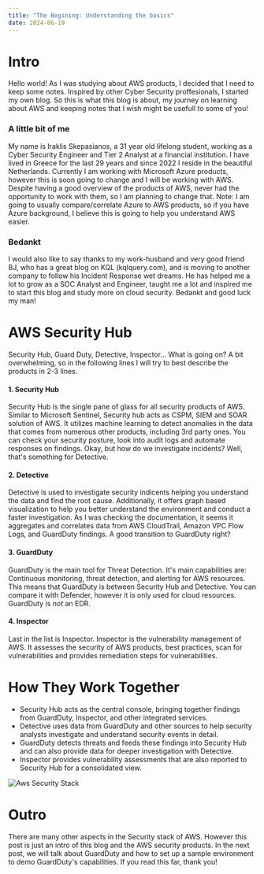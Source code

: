 ```yaml
---
title: "The Begining: Understanding the basics"
date: 2024-06-19
---
```


# Intro

Hello world! As I was studying about AWS products, I decided that I need to keep some notes. Inspired by other Cyber Security proffesionals, I started my own blog. So this is what this blog is about, my journey on learning about AWS and keeping notes that I wish might be usefull to some of you! 

### A little bit of me

My name is Iraklis Skepasianos, a 31 year old lifelong student, working as a Cyber Security Engineer and Tier 2 Analyst at a financial institution. I have lived in Greece for the last 29 years and since 2022 I reside in the beautiful Netherlands. 
Currently I am working with Microsoft Azure products, however this is soon going to change and I will be working with AWS. Despite having a good overview of the products of AWS, never had the opportunity to work with them, so I am planning to change that.
Note: I am going to usually compare/correlate Azure to AWS products, so if you have Azure background, I believe this is going to help you understand AWS easier.

### Bedankt

I would also like to say thanks to my work-husband and very good friend BJ, who has a great blog on KQL (kqlquery.com), and is moving to another company to follow his Incident Response wet dreams. He has helped me a lot to grow as a SOC Analyst and Engineer, taught me a lot and inspired me to start this blog and study more on cloud security. Bedankt and good luck my man!

# AWS Security Hub

Security Hub, Guard Duty, Detective, Inspector... What is going on? A bit overwhelming, so in the following lines I will try to best describe the products in 2-3 lines.

#### 1. Security Hub

Security Hub is the single pane of glass for all security products of AWS. Similar to Microsoft Sentinel, Security hub acts as CSPM, SIEM and SOAR solution of AWS. It utilizes machine learning to detect anomalies in the data that comes from numerous other products, including 3rd party ones. You can check your security posture, look into audit logs and automate responses on findings. Okay, but how do we investigate incidents? Well, that's something for Detective.

#### 2. Detective

Detective is used to investigate security indicents helping you understand the data and find the root cause. Additionally, it offers graph based visualization to help you better understand the environment and conduct a faster investigation. As I was checking the documentation, it seems it aggregates and correlates data from AWS CloudTrail, Amazon VPC Flow Logs, and GuardDuty findings. A good transition to GuardDuty right?

#### 3. GuardDuty

GuardDuty is the main tool for Threat Detection. It's main capabilities are: Continuous monitoring, threat detection, and alerting for AWS resources. This means that GuardDuty is between Security Hub and Detective. You can compare it with Defender, however it is only used for cloud resources. GuardDuty is *not* an EDR.

#### 4. Inspector

Last in the list is Inspector. Inspector is the vulnerability management of AWS. It assesses the security of AWS products, best practices, scan for vulnerabilities and provides remediation steps for vulnerabilities.

# How They Work Together

- Security Hub acts as the central console, bringing together findings from GuardDuty, Inspector, and other integrated services.
- Detective uses data from GuardDuty and other sources to help security analysts investigate and understand security events in detail.
- GuardDuty detects threats and feeds these findings into Security Hub and can also provide data for deeper investigation with Detective.
- Inspector provides vulnerability assessments that are also reported to Security Hub for a consolidated view.

![Aws Security Stack](https://d2908q01vomqb2.cloudfront.net/22d200f8670dbdb3e253a90eee5098477c95c23d/2022/11/18/img9-2.png)

# Outro

There are many other aspects in the Security stack of AWS. However this post is just an intro of this blog and the AWS security products. In the next post, we will talk about GuardDuty and how to set up a sample environment to demo GuardDuty's capabilities. If you read this far, thank you!

